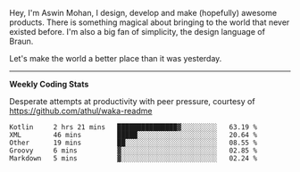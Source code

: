 Hey, I'm Aswin Mohan, I design, develop and make (hopefully) awesome products. There is something magical about bringing to the world that never existed before. I'm also a big fan of simplicity, the design language of Braun. 

Let's make the world a better place than it was yesterday.

<hr />

**Weekly Coding Stats**

Desperate attempts at productivity with peer pressure, courtesy of https://github.com/athul/waka-readme

<!--START_SECTION:waka-->
```text
Kotlin     2 hrs 21 mins   ███████████████▓░░░░░░░░░   63.19 % 
XML        46 mins         █████░░░░░░░░░░░░░░░░░░░░   20.64 % 
Other      19 mins         ██░░░░░░░░░░░░░░░░░░░░░░░   08.55 % 
Groovy     6 mins          ▓░░░░░░░░░░░░░░░░░░░░░░░░   02.85 % 
Markdown   5 mins          ▓░░░░░░░░░░░░░░░░░░░░░░░░   02.24 % 
```
<!--END_SECTION:waka-->
